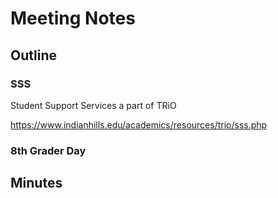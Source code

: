 # Meeting Notes

## Outline

### SSS

Student Support Services a part of TRiO

https://www.indianhills.edu/academics/resources/trio/sss.php 

### 8th Grader Day 



## Minutes 


